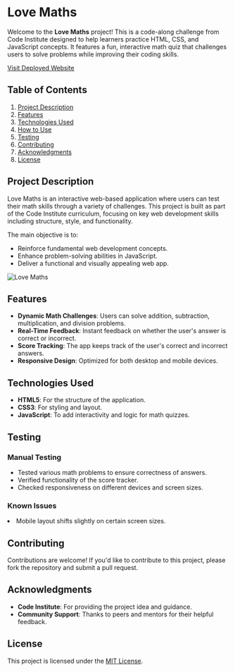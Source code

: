 <!DOCTYPE html>
<html lang="en">
<head>
    <meta charset="UTF-8">
    <meta name="viewport" content="width=device-width, initial-scale=1.0">
  
</head>
<body>
    <h1>Love Maths</h1>
    <p>
        Welcome to the <strong>Love Maths</strong> project! This is a code-along challenge from Code Institute designed to help learners practice HTML, CSS, and JavaScript concepts. 
        It features a fun, interactive math quiz that challenges users to solve problems while improving their coding skills.
    </p>

[Visit Deployed Website](https://shan-tel4.github.io/love-maths/)

  <h2>Table of Contents</h2>
    <ol>
        <li><a href="#project-description">Project Description</a></li>
        <li><a href="#features">Features</a></li>
        <li><a href="#technologies-used">Technologies Used</a></li>
        <li><a href="#how-to-use">How to Use</a></li>
        <li><a href="#testing">Testing</a></li>
        <li><a href="#contributing">Contributing</a></li>
        <li><a href="#acknowledgments">Acknowledgments</a></li>
        <li><a href="#license">License</a></li>
    </ol>

  <h2 id="project-description">Project Description</h2>
    <p>
        Love Maths is an interactive web-based application where users can test their math skills through a variety of challenges. 
        This project is built as part of the Code Institute curriculum, focusing on key web development skills including structure, style, and functionality.
    </p>
    <p>The main objective is to:</p>
    <ul>
        <li>Reinforce fundamental web development concepts.</li>
        <li>Enhance problem-solving abilities in JavaScript.</li>
        <li>Deliver a functional and visually appealing web app.</li>
    </ul>

  ![Love Maths]()

   <h2 id="features">Features</h2>
    <ul>
        <li><strong>Dynamic Math Challenges</strong>: Users can solve addition, subtraction, multiplication, and division problems.</li>
        <li><strong>Real-Time Feedback</strong>: Instant feedback on whether the user's answer is correct or incorrect.</li>
        <li><strong>Score Tracking</strong>: The app keeps track of the user's correct and incorrect answers.</li>
        <li><strong>Responsive Design</strong>: Optimized for both desktop and mobile devices.</li>
    </ul>

  <h2 id="technologies-used">Technologies Used</h2>
    <ul>
        <li><strong>HTML5</strong>: For the structure of the application.</li>
        <li><strong>CSS3</strong>: For styling and layout.</li>
        <li><strong>JavaScript</strong>: To add interactivity and logic for math quizzes.</li>
    </ul>

  <h2 id="testing">Testing</h2>
    <h3>Manual Testing</h3>
    <ul>
        <li>Tested various math problems to ensure correctness of answers.</li>
        <li>Verified functionality of the score tracker.</li>
        <li>Checked responsiveness on different devices and screen sizes.</li>
    </ul>
    <h3>Known Issues</h3>
        <li>Mobile layout shifts slightly on certain screen sizes.</li>
    </ul>

   <h2 id="contributing">Contributing</h2>
    <p>
        Contributions are welcome! If you'd like to contribute to this project, please fork the repository and submit a pull request.
    </p>

  <h2 id="acknowledgments">Acknowledgments</h2>
    <ul>
        <li><strong>Code Institute</strong>: For providing the project idea and guidance.</li>
        <li><strong>Community Support</strong>: Thanks to peers and mentors for their helpful feedback.</li>
    </ul>

  <h2 id="license">License</h2>
    <p>This project is licensed under the <a href="LICENSE">MIT License</a>.</p>
</body>
</html>
